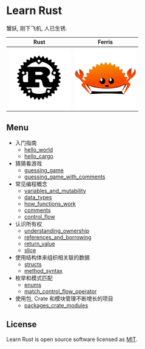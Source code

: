 # Learn Rust

蟹妖, 刚下飞机, 人已生锈.

| Rust                                                                        | Ferris                                                            |
| --------------------------------------------------------------------------- | ----------------------------------------------------------------- |
| <img src="./public/assets/rust-logo-blk.svg" alt="rust-logo" height="160"/> | <img src="./public/assets/ferris.png" alt="ferris" height="160"/> |

## Menu

- 入门指南
  - [hello_world](./hello_world)
  - [hello_cargo](./hello_cargo)
- 猜猜看游戏
  - [guessing_game](./guessing_game/src/main.rs)
  - [guessing_game_with_comments](./guessing_game/src/dev.rs)
- 常见编程概念
  - [variables_and_mutability](./variables_and_mutability)
  - [data_types](./data_types)
  - [how_functions_work](./functions)
  - [comments](./comments)
  - [control_flow](./control_flow)
- 认识所有权
  - [understanding_ownership](./ownership/src/main.rs)
  - [references_and_borrowing](./ownership/src/references_and_borrowing.rs)
  - [return_value](./ownership/src/return_value.rs)
  - [slice](./ownership/src/slice.rs)
- 使用结构体来组织相关联的数据
  - [structs](./structs/src/main.rs)
  - [method_syntax](./structs/src/method_syntax.rs)
- 枚举和模式匹配
  - [enums](./enums/src/main.rs)
  - [match_control_flow_operator](./enums/src/match_control_flow_operator.rs)
- 使用包, Crate 和模块管理不断增长的项目
  - [packages_crate_modules](./packages_crate_modules)

## License

Learn Rust is open source software licensed as [MIT](https://opensource.org/licenses/MIT).
